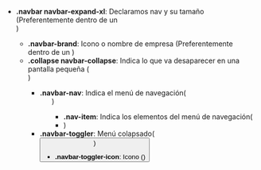 - **.navbar navbar-expand-xl**: Declaramos nav y su tamaño (Preferentemente dentro de un <nav>)
    - **.navbar-brand**: Icono o nombre de empresa (Preferentemente dentro de un <a>)
    - **.collapse navbar-collapse**: Indica lo que va desaparecer en una pantalla pequeña (<div>)
        - **.navbar-nav**: Indica el menú de navegación(<ul>)
            - **.nav-item**: Indica los elementos del menú de navegación(<li>)
    - **.navbar-toggler**: Menú colapsado(<button>)
        - **.navbar-toggler-icon**: Icono (<span>)
        